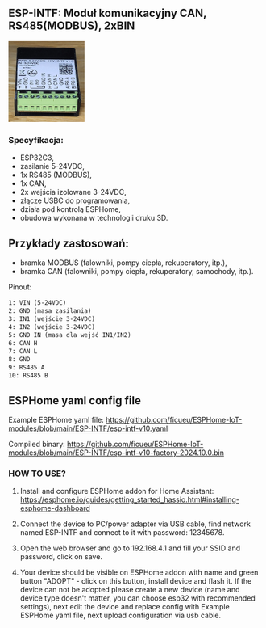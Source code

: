 ## ESP-INTF: Moduł komunikacyjny CAN, RS485(MODBUS), 2xBIN

 <img src="https://github.com/ficueu/ESPHome-IoT-modules/blob/main/ESP-INTF/Images/esp-intf1.jpg" width=30% height=30%>


### Specyfikacja:
* ESP32C3,
* zasilanie 5-24VDC,
* 1x RS485 (MODBUS),
* 1x CAN,
* 2x wejścia izolowane 3-24VDC,
* złącze USBC do programowania,
* działa pod kontrolą ESPHome,
* obudowa wykonana w technologii druku 3D.


## Przykłady zastosowań:
* bramka MODBUS (falowniki, pompy ciepła, rekuperatory, itp.),
* bramka CAN (falowniki, pompy ciepła, rekuperatory, samochody, itp.).


Pinout:
```
1: VIN (5-24VDC)
2: GND (masa zasilania)
3: IN1 (wejście 3-24VDC)
4: IN2 (wejście 3-24VDC)
5: GND IN (masa dla wejść IN1/IN2)
6: CAN H
7: CAN L
8: GND 
9: RS485 A 
10: RS485 B
```

## ESPHome yaml config file

Example ESPHome yaml file: https://github.com/ficueu/ESPHome-IoT-modules/blob/main/ESP-INTF/esp-intf-v10.yaml

Compiled binary: https://github.com/ficueu/ESPHome-IoT-modules/blob/main/ESP-INTF/esp-intf-v10-factory-2024.10.0.bin

### HOW TO USE?

1. Install and configure ESPHome addon for Home Assistant: https://esphome.io/guides/getting_started_hassio.html#installing-esphome-dashboard

2. Connect the device to PC/power adapter via USB cable, find network named ESP-INTF and connect to it with password: 12345678.

3. Open the web browser and go to 192.168.4.1 and fill your SSID and password, click on save.

4. Your device should be visible on ESPHome addon with name and green button "ADOPT" - click on this button, install device and flash it.
If the device can not be adopted please create a new device (name and device type doesn't matter, you can choose esp32 with recommended settings), next edit the device and replace config with Example ESPHome yaml file, next upload configuration via usb cable.



